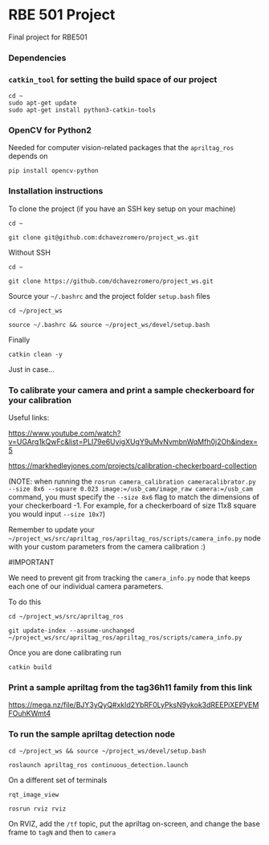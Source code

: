 # RBE 501 Project
Final project for RBE501

### Dependencies
### `catkin_tool` for setting the build space of our project
```
cd ~
sudo apt-get update
sudo apt-get install python3-catkin-tools
```

### OpenCV for Python2
Needed for computer vision-related packages that the `apriltag_ros` depends on
```
pip install opencv-python
```
### Installation instructions
To clone the project (if you have an SSH key setup on your machine)
```
cd ~
```
```
git clone git@github.com:dchavezromero/project_ws.git
```
Without SSH
```
cd ~
```
```
git clone https://github.com/dchavezromero/project_ws.git
```
Source your `~/.bashrc` and the project folder `setup.bash` files
```
cd ~/project_ws
```
```
source ~/.bashrc && source ~/project_ws/devel/setup.bash
```
Finally
```
catkin clean -y
```
Just in case...
### To calibrate your camera and print a sample checkerboard for your calibration
Useful links:

https://www.youtube.com/watch?v=UGArg1kQwFc&list=PLI79e6UyigXUgY9uMvNvmbnWqMfh0j2Oh&index=5

https://markhedleyjones.com/projects/calibration-checkerboard-collection

(NOTE: when running the `rosrun camera_calibration cameracalibrator.py --size 8x6 --square 0.023 image:=/usb_cam/image_raw camera:=/usb_cam` command, you must specify the `--size 8x6` flag to match the dimensions of your checkerboard -1.
For example, for a checkerboard of size 11x8 square you would input `--size 10x7`)

Remember to update your `~/project_ws/src/apriltag_ros/apriltag_ros/scripts/camera_info.py` node with your custom parameters from the camera calibration :)

#IMPORTANT

We need to prevent git from tracking the `camera_info.py` node that keeps each one of our individual camera parameters.

To do this

```
cd ~/project_ws/src/apriltag_ros
```
```
git update-index --assume-unchanged ~/project_ws/src/apriltag_ros/apriltag_ros/scripts/camera_info.py
```
Once you are done calibrating run
```
catkin build
```

### Print a sample apriltag from the tag36h11 family from this link

https://mega.nz/file/BJY3yQyQ#xkId2YbRF0LyPksN9ykok3dREEPiXEPVEMFOuhKWmt4

### To run the sample apriltag detection node
```
cd ~/project_ws && source ~/project_ws/devel/setup.bash
```
```
roslaunch apriltag_ros continuous_detection.launch
```
On a different set of terminals
```
rqt_image_view
```
```
rosrun rviz rviz
```
On RVIZ, add the `/tf` topic, put the apriltag on-screen, and change the base frame to `tagN` and then to `camera` 
